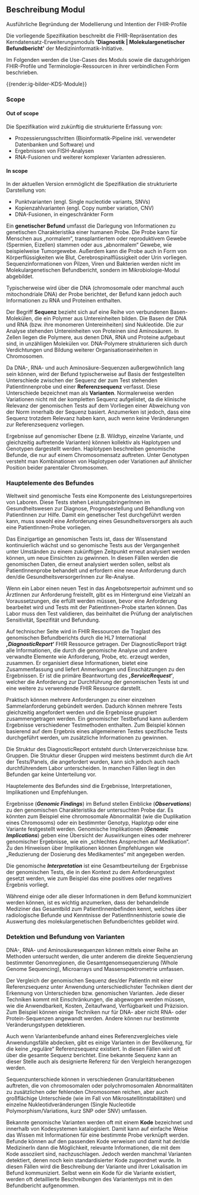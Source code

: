 ## Beschreibung Modul

Ausführliche Begründung der Modellierung und Intention der FHIR-Profile

Die vorliegende Spezifikation beschreibt die
FHIR-Repräsentation des Kerndatensatz-Erweiterungsmoduls **'Diagnostik | Molekulargenetischer Befundbericht'** der Medizininformatik-Initiative. 

Im Folgenden werden die Use-Cases des Moduls sowie die dazugehörigen FHIR-Profile und Terminologie-Ressourcen in ihrer verbindlichen Form beschrieben.


{{render:ig-bilder-KDS-Module}}

### Scope
#### Out of scope
Die Spezifikation wird zukünftig die strukturierte Erfassung von: 
* Prozessierungsschritten (Bioinformatik-Pipeline inkl. verwendeter Datenbanken und Software) und 
* Ergebnissen von FISH-Analysen 
* RNA-Fusionen und weiterer komplexer Varianten adressieren.</br>

#### In scope
In der aktuellen Version ernmöglicht die Spezifikation die strukturierte Darstellung von:</br>
* Punktvarianten (engl. Single nucleotide variants, SNVs)</br>
* Kopienzahlvarianten (engl. Copy number variation, CNV)</br>
* DNA-Fusionen, in eingeschränkter Form</br>


 

Ein **genetischer Befund** umfasst die Darlegung von Informationen zu genetischen Charakteristika einer humanen Probe. Die Probe kann für Menschen aus „normalem“, transplantiertem oder reproduktivem Gewebe (Spermien, Eizellen) stammen oder aus „abnormalem“ Gewebe, wie beispielweise Tumorgewebe. Außerdem kann die Probe auch in Form von Körperflüssigkeiten wie Blut, Cerebrospinalflüssigkeit oder Urin vorliegen. 
Sequenzinformationen von Pilzen, Viren und Bakterien werden nicht im Molekulargenetischen Befundbericht, sondern im Mikrobiologie-Modul abgebildet.

Typischerweise wird über die DNA (chromosomale oder manchmal auch mitochondriale DNA) der Probe berichtet, der Befund kann jedoch auch Informationen zu RNA und Proteinen enthalten.

Der Begriff **Sequenz** bezieht sich auf eine Reihe von verbundenen Basen-Molekülen, die ein Polymer aus Untereinheiten bilden. Die Basen der DNA und RNA (bzw. ihre monomeren Untereinheiten) sind Nukleotide. Die zur Analyse stehenden Untereinheiten von Proteinen sind Aminosäuren. In Zellen liegen die Polymere, aus denen DNA, RNA und Proteine aufgebaut sind, in unzähligen Molekülen vor. DNA-Polymere strukturieren sich durch Verdichtungen und Bildung weiterer Organisationseinheiten in Chromosomen.

Da DNA-, RNA- und auch Aminosäure-Sequenzen außergewöhnlich lang sein können, wird der Befund typischerweise auf Basis der festgestellten Unterschiede zwischen der Sequenz der zum Test stehenden PatientInnenprobe und einer **Referenzsequenz** verfasst. 
Diese Unterschiede bezeichnet man als **Varianten**. Normalerweise werden Variationen nicht mit der kompletten Sequenz aufgelistet, da die klinische Relevanz der genomischen Tests auf dem Vorliegen einer Abweichung von der Norm innerhalb der Sequenz basiert. Anzumerken ist jedoch, dass eine Sequenz trotzdem Relevanz haben kann, auch wenn keine Veränderungen zur Referenzsequenz vorliegen.

Ergebnisse auf genomischer Ebene (z.B. Wildtyp, einzelne Variante, und gleichzeitig auftretende Varianten) können kollektiv als Haplotypen und Genotypen dargestellt werden. Haplotypen beschreiben genomische Befunde, die nur auf einem Chromosomensatz auftreten. Unter Genotypen versteht man Kombinationen von Haplotypen oder Variationen auf ähnlicher Position beider parentaler Chromosomen.

### Hauptelemente des Befundes ###

Weltweit sind genomische Tests eine Komponente des Leistungsrepertoires von Laboren. Diese Tests stehen LeistungsbringerInnen im Gesundheitswesen zur Diagnose, Prognosestellung und Behandlung von PatientInnen zur Hilfe. Damit ein genetischer Test durchgeführt werden kann, muss sowohl eine Anforderung eines Gesundheitsversorgers als auch eine PatientInnen-Probe vorliegen. 

Das Einzigartige an genomischen Tests ist, dass der Wissenstand kontinuierlich wächst und so genomische Tests aus der Vergangenheit unter Umständen zu einem zukünftigen Zeitpunkt erneut analysiert werden können, um neue Einsichten zu gewinnen. In diesen Fällen werden die genomischen Daten, die erneut analysiert werden sollen, selbst als PatientInnenprobe behandelt und erfordern eine neue Anforderung durch den/die GesundheitsversorgerInnen zur Re-Analyse. 

Wenn ein Labor einen neuen Test in das Angebotsrepertoir aufnimmt und so ÄrztInnen zur Anforderung freistellt, gibt es im Hintergrund eine Vielzahl an Voraussetzungen, die erfüllt werden müssen, bevor eine Anforderung bearbeitet wird und Tests mit der PatientInnen-Probe starten können. Das Labor muss den Test validieren, das beinhaltet die Prüfung der analytischen Sensitivität, Spezifität und Befundung. 

Auf technischer Seite wird in FHIR Ressourcen die Traglast des genomischen Befundberichts durch die HL7 International ***‚DiagnosticReport‘*** FHIR Ressource getragen. Der DiagnosticReport trägt alle Informationen, die durch die genomische Analyse und andere verwandte Elemente wie Anforderung, Probe, etc. erzeugt werden, zusammen. Er organisiert diese Informationen, bietet eine Zusammenfassung und liefert Anmerkungen und Einschätzungen zu den Ergebnissen. 
Er ist die primäre Beantwortung des ***‚ServiceRequest‘***, welcher die Anforderung zur Durchführung der genomischen Tests ist und eine weitere zu verwendende FHIR Ressource darstellt. 

Praktisch können mehrere Anforderungen zu einer einzelnen Sammelanforderung gebündelt werden. Dadurch können mehrere Tests gleichzeitig angefordert werden und die Ergebnisse gruppiert zusammengetragen werden. Ein genomischer Testbefund kann außerdem Ergebnisse verschiedener Testmethoden enthalten. Zum Beispiel können basierend auf dem Ergebnis eines allgemeineren Testes spezifische Tests durchgeführt werden, um zusätzliche Informationen zu gewinnen.

Die Struktur des DiagnosticReport entsteht durch Unterverzeichnisse bzw. Gruppen. Die Struktur dieser Gruppen wird meistens bestimmt durch die Art der Tests/Panels, die angefordert wurden, kann sich jedoch auch nach durchführendem Labor unterscheiden. In manchen Fällen liegt in den Befunden gar keine Unterteilung vor.

Hauptelemente des Befundes sind die Ergebnisse, Interpretationen, Implikationen und Empfehlungen.

Ergebnisse (***Genomic Findings***) im Befund stellen Einblicke (***Observations***) zu den genomischen Charakteristika der untersuchten Probe dar. Es könnten zum Beispiel eine chromosomale Abnormalität (wie die Duplikation eines Chromosoms) oder ein bestimmter Genotyp, Haplotyp oder eine Variante festgestellt werden. Genomische Implikationen (***Genomic Implications***) geben eine Übersicht der Auswirkungen eines oder mehrerer genomischer Ergebnisse, wie ein „schlechtes Ansprechen auf Medikation“. Zu den Hinweisen über Implikationen können Empfehlungen wie „Reduzierung der Dosierung des Medikamentes“ mit angegeben werden.

Die genomische ***Interpretation*** ist eine Gesamtbeurteilung der Ergebnisse der genomischen Tests, die in den Kontext zu dem Anforderungstext gesetzt werden, wie zum Beispiel das eine positives oder negatives Ergebnis vorliegt.

Während einige oder alle dieser Informationen in dem Befund kommuniziert werden können, ist es wichtig anzumerken, dass der behandelnde Mediziner das Gesamtbild zum PatientInnenbefinden kennt, welches über radiologische Befunde und Kenntnisse der PatientInnenhistorie sowie die Auswertung des molekulargenetischen Befundberichtes gebildet wird.

### Detektion und Befundung von Varianten ###

DNA-, RNA- und Aminosäuresequenzen können mittels einer Reihe an Methoden untersucht werden, die unter anderem die direkte Sequenzierung bestimmter Genomregionen, die Gesamtgenomsequenzierung (Whole Genome Sequencing), Microarrays und Massenspektrometrie umfassen.

Der Vergleich der genomischen Sequenz des/der PatientIn mit einer Referenzsequenz unter Anwendung unterschiedlichster Techniken dient der Erkennung von Unterschieden bzw. genomischen Varianten. Jede dieser Techniken kommt mit Einschränkungen, die abgewogen werden müssen, wie die Anwendbarkeit, Kosten, Zeitaufwand, Verfügbarkeit und Präzision. Zum Beispiel können einige Techniken nur für DNA- aber nicht RNA- oder Protein-Sequenzen angewandt werden. Andere können nur bestimmte Veränderungstypen detektieren. 

Auch wenn Variantenbefunde anhand eines Referenzvergleiches viele Anwendungsfälle abdecken, gibt es einige Varianten in der Bevölkerung, für die keine „reguläre“ Referenzsequenz existiert. In diesen Fällen wird oft über die gesamte Sequenz berichtet. Eine bekannte Sequenz kann an dieser Stelle auch als designierte Referenz für den Vergleich herangezogen werden.

Sequenzunterschiede können in verschiedenen Granularitätsebenen auftreten, die von chromosomalen oder polychromosomalen Abnormalitäten zu zusätzlichen oder fehlenden Chromosomen reichen, aber auch großflächige Unterschiede (wie im Fall von Mikrosatellitinstabilitäten) und einzelne Nukleotidveränderungen (Single Nucleotide Polymorphism/Variations, kurz SNP oder SNV) umfassen.

Bekannte genomische Varianten werden oft mit einem **Kode** bezeichnet und innerhalb von Kodesystemen katalogisiert. Damit kann auf einfache Weise das Wissen mit Informationen für eine bestimmte Probe verknüpft werden. Befunde können auf den passenden Kode verweisen und damit hat der/die MedizinerIn dann die Möglichkeit, relevante Informationen, die mit dem Kode assoziiert sind, nachzuschlagen. Jedoch werden manchmal Varianten detektiert, denen noch kein standardisierter Kode zugeordnet wurde. In diesen Fällen wird die Beschreibung der Variante und ihrer Lokalisation im Befund kommuniziert. Selbst wenn ein Kode für die Variante existiert, werden oft detaillierte Beschreibungen des Variantentyps mit in den Befundbericht aufgenommen.



